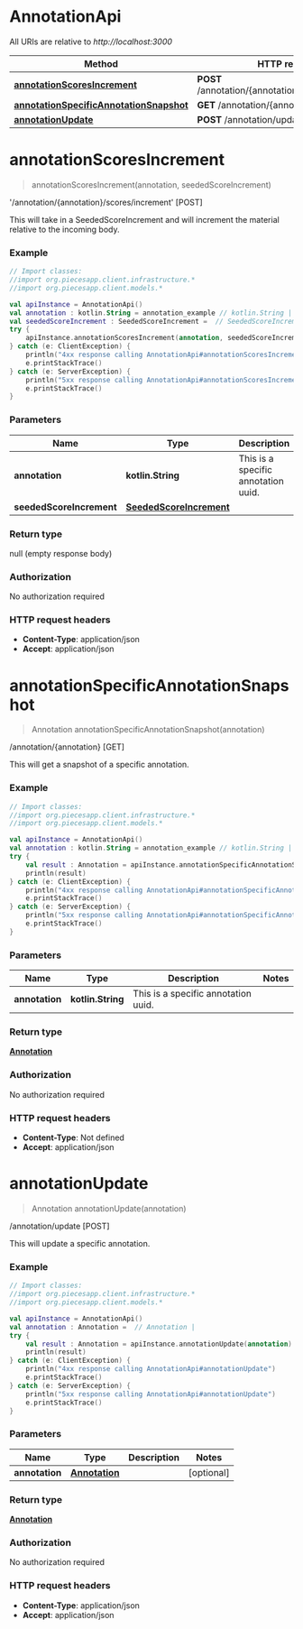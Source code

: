# AnnotationApi

All URIs are relative to *http://localhost:3000*

Method | HTTP request | Description
------------- | ------------- | -------------
[**annotationScoresIncrement**](AnnotationApi.md#annotationScoresIncrement) | **POST** /annotation/{annotation}/scores/increment | &#39;/annotation/{annotation}/scores/increment&#39; [POST]
[**annotationSpecificAnnotationSnapshot**](AnnotationApi.md#annotationSpecificAnnotationSnapshot) | **GET** /annotation/{annotation} | /annotation/{annotation} [GET]
[**annotationUpdate**](AnnotationApi.md#annotationUpdate) | **POST** /annotation/update | /annotation/update [POST]


<a name="annotationScoresIncrement"></a>
# **annotationScoresIncrement**
> annotationScoresIncrement(annotation, seededScoreIncrement)

&#39;/annotation/{annotation}/scores/increment&#39; [POST]

This will take in a SeededScoreIncrement and will increment the material relative to the incoming body.

### Example
```kotlin
// Import classes:
//import org.piecesapp.client.infrastructure.*
//import org.piecesapp.client.models.*

val apiInstance = AnnotationApi()
val annotation : kotlin.String = annotation_example // kotlin.String | This is a specific annotation uuid.
val seededScoreIncrement : SeededScoreIncrement =  // SeededScoreIncrement | 
try {
    apiInstance.annotationScoresIncrement(annotation, seededScoreIncrement)
} catch (e: ClientException) {
    println("4xx response calling AnnotationApi#annotationScoresIncrement")
    e.printStackTrace()
} catch (e: ServerException) {
    println("5xx response calling AnnotationApi#annotationScoresIncrement")
    e.printStackTrace()
}
```

### Parameters

Name | Type | Description  | Notes
------------- | ------------- | ------------- | -------------
 **annotation** | **kotlin.String**| This is a specific annotation uuid. |
 **seededScoreIncrement** | [**SeededScoreIncrement**](SeededScoreIncrement.md)|  | [optional]

### Return type

null (empty response body)

### Authorization

No authorization required

### HTTP request headers

 - **Content-Type**: application/json
 - **Accept**: application/json

<a name="annotationSpecificAnnotationSnapshot"></a>
# **annotationSpecificAnnotationSnapshot**
> Annotation annotationSpecificAnnotationSnapshot(annotation)

/annotation/{annotation} [GET]

This will get a snapshot of a specific annotation.

### Example
```kotlin
// Import classes:
//import org.piecesapp.client.infrastructure.*
//import org.piecesapp.client.models.*

val apiInstance = AnnotationApi()
val annotation : kotlin.String = annotation_example // kotlin.String | This is a specific annotation uuid.
try {
    val result : Annotation = apiInstance.annotationSpecificAnnotationSnapshot(annotation)
    println(result)
} catch (e: ClientException) {
    println("4xx response calling AnnotationApi#annotationSpecificAnnotationSnapshot")
    e.printStackTrace()
} catch (e: ServerException) {
    println("5xx response calling AnnotationApi#annotationSpecificAnnotationSnapshot")
    e.printStackTrace()
}
```

### Parameters

Name | Type | Description  | Notes
------------- | ------------- | ------------- | -------------
 **annotation** | **kotlin.String**| This is a specific annotation uuid. |

### Return type

[**Annotation**](Annotation.md)

### Authorization

No authorization required

### HTTP request headers

 - **Content-Type**: Not defined
 - **Accept**: application/json

<a name="annotationUpdate"></a>
# **annotationUpdate**
> Annotation annotationUpdate(annotation)

/annotation/update [POST]

This will update a specific annotation.

### Example
```kotlin
// Import classes:
//import org.piecesapp.client.infrastructure.*
//import org.piecesapp.client.models.*

val apiInstance = AnnotationApi()
val annotation : Annotation =  // Annotation | 
try {
    val result : Annotation = apiInstance.annotationUpdate(annotation)
    println(result)
} catch (e: ClientException) {
    println("4xx response calling AnnotationApi#annotationUpdate")
    e.printStackTrace()
} catch (e: ServerException) {
    println("5xx response calling AnnotationApi#annotationUpdate")
    e.printStackTrace()
}
```

### Parameters

Name | Type | Description  | Notes
------------- | ------------- | ------------- | -------------
 **annotation** | [**Annotation**](Annotation.md)|  | [optional]

### Return type

[**Annotation**](Annotation.md)

### Authorization

No authorization required

### HTTP request headers

 - **Content-Type**: application/json
 - **Accept**: application/json

